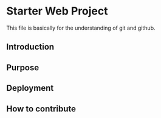 # Starter Web Project

This file is basically for the understanding of git and github.

## Introduction

## Purpose

## Deployment

## How to contribute

